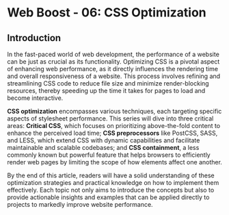 # Web Boost - 06: CSS Optimization

## Introduction

In the fast-paced world of web development, the performance of a website can be just as crucial as its functionality. Optimizing CSS is a pivotal aspect of enhancing web performance, as it directly influences the rendering time and overall responsiveness of a website. This process involves refining and streamlining CSS code to reduce file size and minimize render-blocking resources, thereby speeding up the time it takes for pages to load and become interactive.

**CSS optimization** encompasses various techniques, each targeting specific aspects of stylesheet performance. This series will dive into three critical areas: **Critical CSS**, which focuses on prioritizing above-the-fold content to enhance the perceived load time; **CSS preprocessors** like PostCSS, SASS, and LESS, which extend CSS with dynamic capabilities and facilitate maintainable and scalable codebases; and **CSS containment**, a less commonly known but powerful feature that helps browsers to efficiently render web pages by limiting the scope of how elements affect one another.

By the end of this article, readers will have a solid understanding of these optimization strategies and practical knowledge on how to implement them effectively. Each topic not only aims to introduce the concepts but also to provide actionable insights and examples that can be applied directly to projects to markedly improve website performance.
